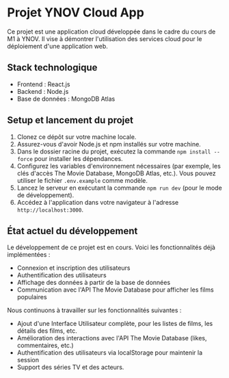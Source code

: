 # Projet YNOV Cloud App

Ce projet est une application cloud développée dans le cadre du cours de M1 à YNOV. Il vise à démontrer l'utilisation des services cloud pour le déploiement d'une application web.

## Stack technologique

- Frontend : React.js
- Backend : Node.js
- Base de données : MongoDB Atlas

## Setup et lancement du projet

1. Clonez ce dépôt sur votre machine locale.
2. Assurez-vous d'avoir Node.js et npm installés sur votre machine.
3. Dans le dossier racine du projet, exécutez la commande `npm install --force` pour installer les dépendances.
4. Configurez les variables d'environnement nécessaires (par exemple, les clés d'accès The Movie Database, MongoDB Atlas, etc.). Vous pouvez utiliser le fichier `.env.example` comme modèle.
5. Lancez le serveur en exécutant la commande `npm run dev` (pour le mode de développement).
6. Accédez à l'application dans votre navigateur à l'adresse `http://localhost:3000`.

## État actuel du développement

Le développement de ce projet est en cours. Voici les fonctionnalités déjà implémentées :

- Connexion et inscription des utilisateurs
- Authentification des utilisateurs
- Affichage des données à partir de la base de données
- Communication avec l'API The Movie Database pour afficher les films populaires

Nous continuons à travailler sur les fonctionnalités suivantes :

- Ajout d'une Interface Utilisateur complète, pour les listes de films, les détails des films, etc.
- Amélioration des interactions avec l'API The Movie Database (likes, commentaires, etc.)
- Authentification des utilisateurs via localStorage pour maintenir la session
- Support des séries TV et des acteurs.
